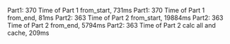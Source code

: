Part1: 370
Time of Part 1 from_start, 731ms
Part1: 370
Time of Part 1 from_end, 81ms
Part2: 363
Time of Part 2 from_start, 19884ms
Part2: 363
Time of Part 2 from_end, 5794ms
Part2: 363
Time of Part 2 calc all and cache, 209ms
